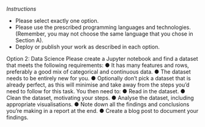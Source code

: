 *Instructions*

- Please select exactly one option.
- Please use the prescribed programming languages and technologies.
(Remember, you may not choose the same language that you chose in
Section A).
- Deploy or publish your work as described in each option.



Option 2: Data Science
Please create a Jupyter notebook and find a dataset that meets the following
requirements:
● It has many features and rows, preferably a good mix of categorical and
continuous data.
● The dataset needs to be entirely new for you.
● Optionally don’t pick a dataset that is already perfect, as this will minimise
and take away from the steps you’d need to follow for this task.
You then need to:
● Read in the dataset.
● Clean the dataset, motivating your steps.
● Analyse the dataset, including appropriate visualisations.
● Note down all the findings and conclusions you’re making in a report at the
end.
● Create a blog post to document your findings.
